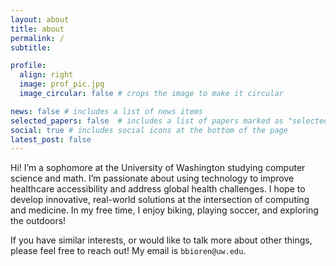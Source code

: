 ```yaml
---
layout: about
title: about
permalink: /
subtitle:

profile:
  align: right
  image: prof_pic.jpg
  image_circular: false # crops the image to make it circular

news: false # includes a list of news items
selected_papers: false  # includes a list of papers marked as "selected={true}"
social: true # includes social icons at the bottom of the page
latest_post: false
---
```


<!-- Hi! I am a sophmore planning on studying math and cs at the University of Washington. I am passionate about making
abstract concepts more accesable to people of all backgrounds. My research focus lies in developing methods to perserve the meaning behind text while simplifying its delivery. In my free time I enjoy getting outdoors through bike riding and soccer. -->

Hi! I’m a sophomore at the University of Washington studying computer science and math. I’m passionate about using technology to improve healthcare accessibility and address global health challenges. I hope to develop innovative, real-world solutions at the intersection of computing and medicine. In my free time, I enjoy biking, playing soccer, and exploring the outdoors!

If you have similar interests, or would like to talk more about other things, please feel free to reach out! My email is `bbioren@uw.edu`.

<!-- If you find my work interesting, or would like to collaborate/talk more, please feel free to reach out! My email is `bbioren@uw.edu`. -->

<!-- <a href="https://info.flagcounter.com/nPki"><img src="https://s01.flagcounter.com/count2/nPki/bg_FFFFFF/txt_000000/border_CCCCCC/columns_2/maxflags_10/viewers_0/labels_0/pageviews_0/flags_0/percent_0/" alt="Flag Counter" border="0"></a> -->